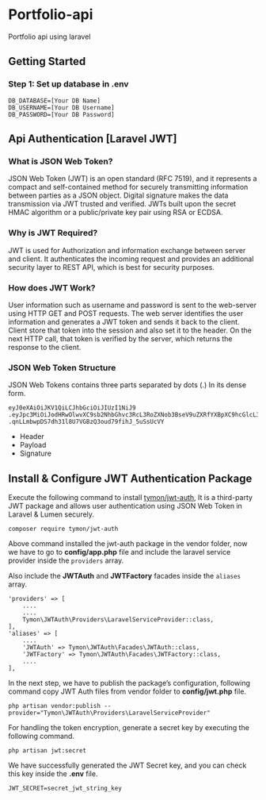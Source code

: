 # Portfolio-api
Portfolio api using laravel 

## Getting Started

### Step 1: Set up database in .env

~~~~
DB_DATABASE=[Your DB Name]
DB_USERNAME=[Your DB Username]
DB_PASSWORD=[Your DB Password]
~~~~

## Api Authentication [Laravel JWT]

### What is JSON Web Token?
JSON Web Token (JWT) is an open standard (RFC 7519), and it represents a compact and self-contained method for securely transmitting information between parties as a JSON object. Digital signature makes the data transmission via JWT trusted and verified. JWTs built upon the secret HMAC algorithm or a public/private key pair using RSA or ECDSA.

### Why is JWT Required?

JWT is used for Authorization and information exchange between server and client. It authenticates the incoming request and provides an additional security layer to REST API, which is best for security purposes.

### How does JWT Work?
User information such as username and password is sent to the web-server using HTTP GET and POST requests. The web server identifies the user information and generates a JWT token and sends it back to the client. Client store that token into the session and also set it to the header. On the next HTTP call, that token is verified by the server, which returns the response to the client.

### JSON Web Token Structure

JSON Web Tokens contains three parts separated by dots (.) In its dense form.

~~~~
eyJ0eXAiOiJKV1QiLCJhbGciOiJIUzI1NiJ9
.eyJpc3MiOiJodHRwOlwvXC9sb2NhbGhvc3RcL3RoZXNob3BseV9uZXRfYXBpXC9hcGlcL3YxXC9hdXRoXC9sb2dpbiIsImlhdCI6MTYyMjA1MzcyMiwiZXhwIjoxOTMzMDkzNzIyLCJuYmYiOjE2MjIwNTM3MjIsImp0aSI6IlF3a25RaHRuZUU4VG85UnAiLCJzdWIiOjMzOSwicHJ2IjoiMjNiZDVjODk0OWY2MDBhZGIzOWU3MDFjNDAwODcyZGI3YTU5NzZmNyJ9
.qnLLmbwpDS7dh31l8U7VGBzQ3oud79fihJ_5uSsUcVY
~~~~

- Header
- Payload
- Signature


## Install & Configure JWT Authentication Package

Execute the following command to install [tymon/jwt-auth](https://github.com/tymondesigns/jwt-auth), It is a third-party JWT package and allows user authentication using JSON Web Token in Laravel & Lumen securely.

`composer require tymon/jwt-auth`

Above command installed the jwt-auth package in the vendor folder, now we have to go to **config/app.php** file and include the laravel service provider inside the `providers` array.

Also include the **JWTAuth** and **JWTFactory** facades inside the `aliases` array.

````
'providers' => [
    ....
    ....
    Tymon\JWTAuth\Providers\LaravelServiceProvider::class,
],
'aliases' => [
    ....
    'JWTAuth' => Tymon\JWTAuth\Facades\JWTAuth::class,
    'JWTFactory' => Tymon\JWTAuth\Facades\JWTFactory::class,
    ....
],
````

In the next step, we have to publish the package’s configuration, following command copy JWT Auth files from vendor folder to **config/jwt.php** file.

```` 
php artisan vendor:publish --provider="Tymon\JWTAuth\Providers\LaravelServiceProvider"
````

For handling the token encryption, generate a secret key by executing the following command.
```` 
php artisan jwt:secret
````
We have successfully generated the JWT Secret key, and you can check this key inside the **.env** file.
```` 
JWT_SECRET=secret_jwt_string_key
````
